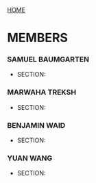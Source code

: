 [HOME](https://trekshcool.github.io/Ironman3/index)
# MEMBERS

### SAMUEL BAUMGARTEN
- SECTION: 

### MARWAHA TREKSH
- SECTION: 


### BENJAMIN WAID
- SECTION: 

### YUAN WANG
- SECTION: 

